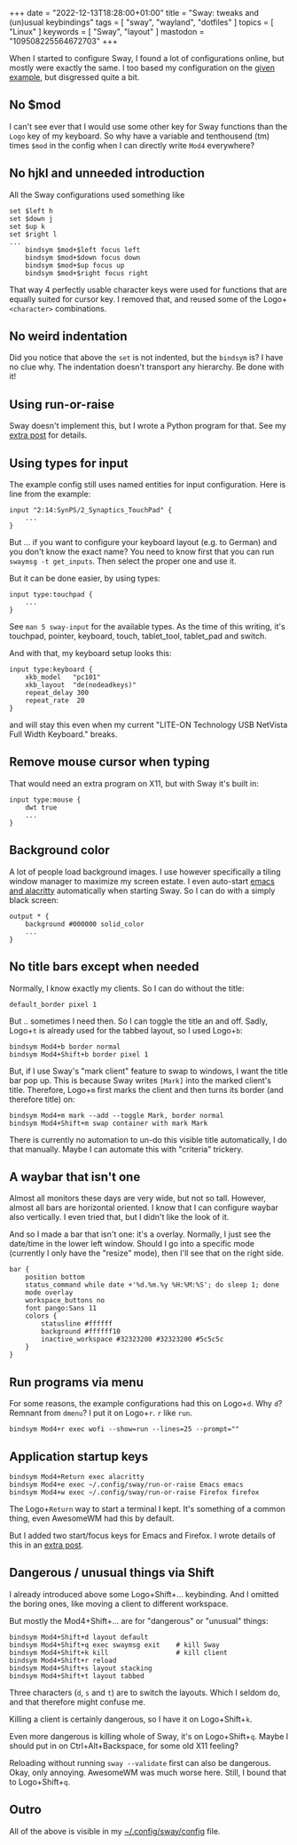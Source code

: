 +++
date = "2022-12-13T18:28:00+01:00"
title = "Sway: tweaks and (un)usual keybindings"
tags = [ "sway", "wayland", "dotfiles" ]
topics = [ "Linux" ]
keywords = [ "Sway", "layout" ]
mastodon = "109508225564672703"
+++

When I started to configure Sway, I found a lot of configurations online, but
mostly were exactly the same. I too based my configuration on the [given
example](https://github.com/swaywm/sway/blob/master/config.in), but disgressed
quite a bit.

<!--more-->

No $mod
-------
I can't see ever that I would use some other key for Sway functions than the `Logo` key of
my keyboard. So why have a variable and tenthousend (tm) times `$mod` in the config when
I can directly write `Mod4` everywhere?


No hjkl and unneeded introduction
---------------------------------
All the Sway configurations used something like

```
set $left h
set $down j
set $up k
set $right l
...
    bindsym $mod+$left focus left
    bindsym $mod+$down focus down
    bindsym $mod+$up focus up
    bindsym $mod+$right focus right
```

That way 4 perfectly usable character keys were used for functions that are
equally suited for cursor key. I removed that, and reused some of the
Logo+`<character>` combinations.


No weird indentation
--------------------
Did you notice that above the `set` is not indented, but the `bindsym` is? I
have no clue why. The indentation doesn't transport any hierarchy. Be done with
it!


Using run-or-raise
------------------
Sway doesn't implement this, but I wrote a Python program for that. See my
[extra post](../sway-run-or-raise/) for details.


Using types for input
---------------------
The example config still uses named entities for input configuration. Here is
line from the example:

```
input "2:14:SynPS/2_Synaptics_TouchPad" {
    ...
}
```

But ... if you want to configure your keyboard layout (e.g. to German) and you don't
know the exact name?  You need to know first that you can run `swaymsg -t get_inputs`. Then
select the proper one and use it.

But it can be done easier, by using types:

```
input type:touchpad {
    ...
}
```

See `man 5 sway-input` for the available types. As the time of this writing,
it's touchpad, pointer, keyboard, touch, tablet_tool, tablet_pad and switch.

And with that, my keyboard setup looks this:

```
input type:keyboard {
    xkb_model   "pc101"
    xkb_layout  "de(nodeadkeys)"
    repeat_delay 300
    repeat_rate  20
}
```

and will stay this even when my current "LITE-ON Technology USB NetVista Full
Width Keyboard." breaks.


Remove mouse cursor when typing
-------------------------------
That would need an extra program on X11, but with Sway it's built in:

```
input type:mouse {
    dwt true
    ...
}
```


Background color
----------------
A lot of people load background images. I use however specifically a tiling window manager to maximize
my screen estate. I even auto-start [emacs and alacritty](../sway-default-layout/) automatically when
starting Sway. So I can do with a simply black screen:

```
output * {
    background #000000 solid_color
    ...
}
```

No title bars except when needed
--------------------------------
Normally, I know exactly my clients. So I can do without the title:

```
default_border pixel 1
```

But .. sometimes I need then. So I can toggle the title an and off. Sadly, Logo+`t` is already
used for the tabbed layout, so I used Logo+`b`:

```
bindsym Mod4+b border normal
bindsym Mod4+Shift+b border pixel 1
```

But, if I use Sway's "mark client" feature to swap to windows, I want the title bar pop up. This is
because Sway writes `[Mark]` into the marked client's title. Therefore, Logo+`m` first marks the client
and then turns its border (and therefore title) on:

```
bindsym Mod4+m mark --add --toggle Mark, border normal
bindsym Mod4+Shift+m swap container with mark Mark
```

There is currently no automation to un-do this visible title automatically, I do
that manually. Maybe I can automate this with "criteria" trickery.


A waybar that isn't one
-----------------------
Almost all monitors these days are very wide, but not so tall. However, almost
all bars are horizontal oriented. I know that I can configure waybar also
vertically. I even tried that, but I didn't like the look of it.

And so I made a bar that isn't one: it's a overlay. Normally, I just see the
date/time in the lower left window. Should I go into a specific mode (currently
I only have the "resize" mode), then I'll see that on the right side.

```
bar {
    position bottom
    status_command while date +'%d.%m.%y %H:%M:%S'; do sleep 1; done
    mode overlay
    workspace_buttons no
    font pango:Sans 11
    colors {
        statusline #ffffff
        background #ffffff10
        inactive_workspace #32323200 #32323200 #5c5c5c
    }
}
```


Run programs via menu
---------------------
For some reasons, the example configurations had this on Logo+`d`. Why `d`?  Remnant from `dmenu`?
I put it on Logo+`r`. `r` like `run`.

```
bindsym Mod4+r exec wofi --show=run --lines=25 --prompt=""
```


Application startup keys
------------------------
```
bindsym Mod4+Return exec alacritty
bindsym Mod4+e exec ~/.config/sway/run-or-raise Emacs emacs
bindsym Mod4+w exec ~/.config/sway/run-or-raise Firefox firefox
```

The Logo+`Return` way to start a terminal I kept. It's something of a common thing, even
AwesomeWM had this by default.

But I added two start/focus keys for Emacs and Firefox. I wrote details of this in an [extra post](../sway-run-or-raise/).



Dangerous / unusual things via Shift
------------------------------------
I already introduced above some Logo+Shift+... keybinding. And I omitted the boring ones,
like moving a client to different workspace.

But mostly the Mod4+Shift+... are for "dangerous" or "unusual" things:

```
bindsym Mod4+Shift+d layout default
bindsym Mod4+Shift+q exec swaymsg exit    # kill Sway
bindsym Mod4+Shift+k kill                 # kill client
bindsym Mod4+Shift+r reload
bindsym Mod4+Shift+s layout stacking
bindsym Mod4+Shift+t layout tabbed
```

Three characters (`d`, `s` and `t`) are to switch the layouts. Which I seldom
do, and that therefore might confuse me.

Killing a client is certainly dangerous, so I have it on Logo+Shift+`k`.

Even more dangerous is killing whole of Sway, it's on Logo+Shift+`q`. Maybe I
should put in on Ctrl+Alt+Backspace, for some old X11 feeling?

Reloading without running `sway --validate` first can also be dangerous. Okay,
only annoying. AwesomeWM was much worse here. Still, I bound that to Logo+Shift+`q`.


Outro
-----
All of the above is visible in my [~/.config/sway/config](https://github.com/holgerschurig/dotfiles/blob/master/sway/.config/sway/config)
file.
